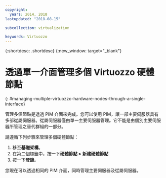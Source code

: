 ```yaml
---
copyright:
  years: 2014, 2018
lastupdated: "2018-08-15"

subcollection: virtualization

keywords: Virtuozzo
---
```

{:shortdesc: .shortdesc}
{:new_window: target="_blank"}

# 透過單一介面管理多個 Virtuozzo 硬體節點
{: #managing-multiple-virtuozzo-hardware-nodes-through-a-single-interface}

管理多個節點是透過 PIM 介面來完成。您可以使用 PIM，讓一部主要伺服器具有多部從屬伺服器。從屬伺服器僅由單一主要伺服器管理。它不能是由個別主要伺服器所管理之替代群組的一部分。

請遵循下列步驟來管理多個硬體節點：

1. 移至**基礎架構**。
2. 在第二個標籤中，按一下**硬體節點 > 新建硬體節點**
3. 按一下**登錄**。 

您現在可以透過相同的 PIM 介面，同時管理主要伺服器及從屬伺服器。
